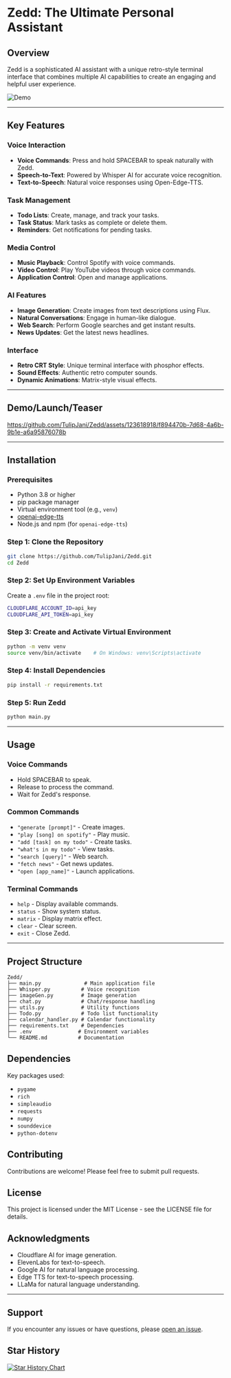 # Zedd: The Ultimate Personal Assistant

## Overview

Zedd is a sophisticated AI assistant with a unique retro-style terminal interface that combines multiple AI capabilities to create an engaging and helpful user experience.

![Demo](demo.gif)

---

## Key Features

### Voice Interaction

- **Voice Commands**: Press and hold SPACEBAR to speak naturally with Zedd.
- **Speech-to-Text**: Powered by Whisper AI for accurate voice recognition.
- **Text-to-Speech**: Natural voice responses using Open-Edge-TTS.

### Task Management

- **Todo Lists**: Create, manage, and track your tasks.
- **Task Status**: Mark tasks as complete or delete them.
- **Reminders**: Get notifications for pending tasks.

### Media Control

- **Music Playback**: Control Spotify with voice commands.
- **Video Control**: Play YouTube videos through voice commands.
- **Application Control**: Open and manage applications.

### AI Features

- **Image Generation**: Create images from text descriptions using Flux.
- **Natural Conversations**: Engage in human-like dialogue.
- **Web Search**: Perform Google searches and get instant results.
- **News Updates**: Get the latest news headlines.

### Interface

- **Retro CRT Style**: Unique terminal interface with phosphor effects.
- **Sound Effects**: Authentic retro computer sounds.
- **Dynamic Animations**: Matrix-style visual effects.

---

## Demo/Launch/Teaser

https://github.com/TulipJani/Zedd/assets/123618918/f894470b-7d68-4a6b-9b1e-a6a95876078b

---

## Installation

### Prerequisites

- Python 3.8 or higher
- pip package manager
- Virtual environment tool (e.g., `venv`)
- [openai-edge-tts](https://github.com/openai/edge-tts)
- Node.js and npm (for `openai-edge-tts`)

### Step 1: Clone the Repository

```bash
git clone https://github.com/TulipJani/Zedd.git
cd Zedd
```

### Step 2: Set Up Environment Variables

Create a `.env` file in the project root:

```bash
CLOUDFLARE_ACCOUNT_ID=api_key
CLOUDFLARE_API_TOKEN=api_key

```

### Step 3: Create and Activate Virtual Environment

```bash
python -m venv venv
source venv/bin/activate    # On Windows: venv\Scripts\activate
```

### Step 4: Install Dependencies

```bash
pip install -r requirements.txt
```

### Step 5: Run Zedd

```bash
python main.py
```

---

## Usage

### Voice Commands

- Hold SPACEBAR to speak.
- Release to process the command.
- Wait for Zedd's response.

### Common Commands

- `"generate [prompt]"` - Create images.
- `"play [song] on spotify"` - Play music.
- `"add [task] on my todo"` - Create tasks.
- `"what's in my todo"` - View tasks.
- `"search [query]"` - Web search.
- `"fetch news"` - Get news updates.
- `"open [app_name]"` - Launch applications.

### Terminal Commands

- `help` - Display available commands.
- `status` - Show system status.
- `matrix` - Display matrix effect.
- `clear` - Clear screen.
- `exit` - Close Zedd.

---

## Project Structure

```
Zedd/
├── main.py              # Main application file
├── Whisper.py          # Voice recognition
├── imageGen.py         # Image generation
├── chat.py             # Chat/response handling
├── utils.py            # Utility functions
├── Todo.py             # Todo list functionality
├── calendar_handler.py # Calendar functionality
├── requirements.txt    # Dependencies
├── .env               # Environment variables
└── README.md          # Documentation
```

## Dependencies

Key packages used:

- `pygame`
- `rich`
- `simpleaudio`
- `requests`
- `numpy`
- `sounddevice`
- `python-dotenv`

## Contributing

Contributions are welcome! Please feel free to submit pull requests.

## License

This project is licensed under the MIT License - see the LICENSE file for details.

## Acknowledgments

- Cloudflare AI for image generation.
- ElevenLabs for text-to-speech.
- Google AI for natural language processing.
- Edge TTS for text-to-speech processing.
- LLaMa for natural language understanding.

---

## Support

If you encounter any issues or have questions, please [open an issue](https://github.com/TulipJani/Zedd/issues).

## Star History

[![Star History Chart](https://api.star-history.com/svg?repos=TulipJani/Zedd&type=Date)](https://star-history.com/#TulipJani/Zedd&Date)
